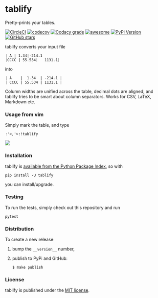 # tablify

Pretty-prints your tables.

[![CircleCI](https://img.shields.io/circleci/project/github/nschloe/tablify/master.svg)](https://circleci.com/gh/nschloe/tablify/tree/master)
[![codecov](https://img.shields.io/codecov/c/github/nschloe/tablify.svg)](https://codecov.io/gh/nschloe/tablify)
[![Codacy grade](https://img.shields.io/codacy/grade/b23fbc2af9884315bd7d6275aa2629b6.svg)](https://app.codacy.com/app/nschloe/tablify/dashboard)
[![awesome](https://img.shields.io/badge/awesome-yes-brightgreen.svg)](https://github.com/nschloe/tablify)
[![PyPi Version](https://img.shields.io/pypi/v/tablify.svg)](https://pypi.python.org/pypi/tablify)
[![GitHub stars](https://img.shields.io/github/stars/nschloe/tablify.svg?style=social&label=Stars)](https://github.com/nschloe/tablify)

tablify converts your input file
```
| A | 1.34|-214.1
|CCCC | 55.534|   1131.1|
```
into
```
| A    |  1.34  | -214.1 |
| CCCC | 55.534 | 1131.1 |
```
Column widths are unified across the table, decimal dots are aligned, and
tablify tries to be smart about column separators. Works for CSV, LaTeX,
Markdown etc.

### Usage from vim

Simply mark the table, and type
```
:'<,'>:!tablify
```

![](https://nschloe.github.io/tablify/tty-capture.gif)

### Installation

tablify is [available from the Python Package Index](https://pypi.python.org/pypi/tablify/), so with
```
pip install -U tablify
```
you can install/upgrade.

### Testing

To run the tests, simply check out this repository and run
```
pytest
```

### Distribution

To create a new release

1. bump the `__version__` number,

2. publish to PyPi and GitHub:
    ```
    $ make publish
    ```

### License
tablify is published under the [MIT license](https://en.wikipedia.org/wiki/MIT_License).
